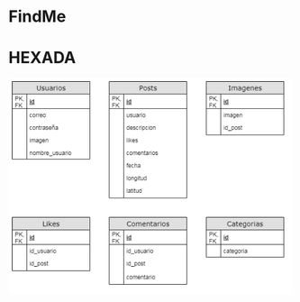 # FindMe

# HEXADA

![alt text](https://github.com/KybalionX/FindMe/blob/main/Untitled%20Diagram%20(1).png)

